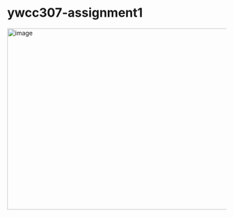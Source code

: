 # ywcc307-assignment1

<img width="1407" height="417" alt="image" src="https://github.com/user-attachments/assets/6fc57752-5359-4cf0-90ab-dc56fc594cd6" />

